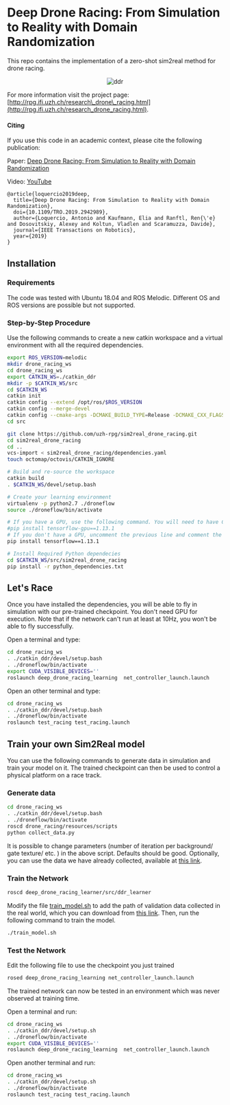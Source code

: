 # Deep Drone Racing: From Simulation to Reality with Domain Randomization

This repo contains the implementation of a zero-shot sim2real method for drone racing.

<p align="center">
  <img src="./docs/sim2real.gif" alt="ddr">
</p>

For more information visit the project page:[http://rpg.ifi.uzh.ch/research\_drone\_racing.html](http://rpg.ifi.uzh.ch/research_drone_racing.html).

#### Citing

If you use this code in an academic context, please cite the following publication:

Paper: [Deep Drone Racing: From Simulation to Reality with Domain Randomization](http://rpg.ifi.uzh.ch/docs/TRO19_Loquercio.pdf)

Video: [YouTube](https://youtu.be/vdxB89lgZhQ)

```
@article{loquercio2019deep,
  title={Deep Drone Racing: From Simulation to Reality with Domain Randomization},
  doi={10.1109/TRO.2019.2942989},
  author={Loquercio, Antonio and Kaufmann, Elia and Ranftl, Ren{\'e} and Dosovitskiy, Alexey and Koltun, Vladlen and Scaramuzza, Davide},
  journal={IEEE Transactions on Robotics},
  year={2019}
}

```
## Installation

### Requirements

The code was tested with Ubuntu 18.04 and ROS Melodic.
Different OS and ROS versions are possible but not supported.

### Step-by-Step Procedure

Use the following commands to create a new catkin workspace and a virtual environment with all the required dependencies.

```bash
export ROS_VERSION=melodic
mkdir drone_racing_ws
cd drone_racing_ws
export CATKIN_WS=./catkin_ddr
mkdir -p $CATKIN_WS/src
cd $CATKIN_WS
catkin init
catkin config --extend /opt/ros/$ROS_VERSION
catkin config --merge-devel
catkin config --cmake-args -DCMAKE_BUILD_TYPE=Release -DCMAKE_CXX_FLAGS=-fdiagnostics-color
cd src

git clone https://github.com/uzh-rpg/sim2real_drone_racing.git
cd sim2real_drone_racing
cd ..
vcs-import < sim2real_drone_racing/dependencies.yaml
touch octomap/octovis/CATKIN_IGNORE

# Build and re-source the workspace
catkin build
. $CATKIN_WS/devel/setup.bash

# Create your learning environment
virtualenv -p python2.7 ./droneflow
source ./droneflow/bin/activate

# If you have a GPU, use the following command. You will need to have CUDA 10.0 installed for it to work.
#pip install tensorflow-gpu==1.13.1
# If you don't have a GPU, uncomment the previous line and comment the next
pip install tensorflow==1.13.1

# Install Required Python dependecies
cd $CATKIN_WS/src/sim2real_drone_racing
pip install -r python_dependencies.txt

```


## Let's Race

Once you have installed the dependencies, you will be able to fly in simulation with our pre-trained checkpoint. You don't need GPU for execution. Note that if the network can't run at least at 10Hz, you won't be able to fly successfully.

Open a terminal and type:
```bash
cd drone_racing_ws
. ./catkin_ddr/devel/setup.bash
. ./droneflow/bin/activate
export CUDA_VISIBLE_DEVICES=''
roslaunch deep_drone_racing_learning  net_controller_launch.launch

```

Open an other terminal and type:
```bash
cd drone_racing_ws
. ./catkin_ddr/devel/setup.bash
. ./droneflow/bin/activate
roslaunch test_racing test_racing.launch

```

## Train your own Sim2Real model

You can use the following commands to generate data in simulation and train your model on it. The trained checkpoint can then be used to control a physical platform on a race track.

### Generate data

```bash
cd drone_racing_ws
. ./catkin_ddr/devel/setup.bash
. ./droneflow/bin/activate
roscd drone_racing/resources/scripts
python collect_data.py

```

It is possible to change parameters (number of iteration per background/ gate texture/ etc. ) in the above script.
Defaults should be good. Optionally, you can use the data we have already collected, available at [this link](http://rpg.ifi.uzh.ch/datasets/sim2real_ddr/simulation_training_data.zip).


### Train the Network

```bash
roscd deep_drone_racing_learner/src/ddr_learner

```

Modify the file [train\_model.sh](./learning/deep_drone_racing_learner/src/ddr_learner/train_model.sh) to add the path of validation data collected in the real world, which you can download from [this link](http://rpg.ifi.uzh.ch/datasets/sim2real_ddr/validation_real_data.zip).
Then, run the following command to train the model.

```bash
./train_model.sh

```

### Test the Network

Edit the following file to use the checkpoint you just trained

```bash
rosed deep_drone_racing_learning net_controller_launch.launch

```

The trained network can now be tested in an environment which was never observed at training time.

Open a terminal and run:

```bash
cd drone_racing_ws
. ./catkin_ddr/devel/setup.sh
. ./droneflow/bin/activate
export CUDA_VISIBLE_DEVICES=''
roslaunch deep_drone_racing_learning  net_controller_launch.launch

```

Open another terminal and run:

```bash
cd drone_racing_ws
. ./catkin_ddr/devel/setup.sh
. ./droneflow/bin/activate
roslaunch test_racing test_racing.launch

```
